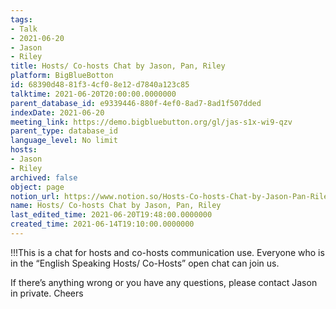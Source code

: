 ```yaml
---
tags:
- Talk
- 2021-06-20
- Jason
- Riley
title: Hosts/ Co-hosts Chat by Jason, Pan, Riley
platform: BigBlueBotton
id: 68390d48-81f3-4cf0-8e12-d7840a123c85
talktime: 2021-06-20T20:00:00.0000000
parent_database_id: e9339446-880f-4ef0-8ad7-8ad1f507dded
indexDate: 2021-06-20
meeting_link: https://demo.bigbluebutton.org/gl/jas-s1x-wi9-qzv
parent_type: database_id
language_level: No limit
hosts:
- Jason
- Riley
archived: false
object: page
notion_url: https://www.notion.so/Hosts-Co-hosts-Chat-by-Jason-Pan-Riley-68390d4881f34cf08e12d7840a123c85
name: Hosts/ Co-hosts Chat by Jason, Pan, Riley
last_edited_time: 2021-06-20T19:48:00.0000000
created_time: 2021-06-14T19:10:00.0000000
---
```


!!!This is a chat for hosts and co-hosts communication use. Everyone who is in the “English Speaking Hosts/ Co-Hosts” open chat can join us.

If there’s anything wrong or you have any questions, please contact Jason in private. Cheers

